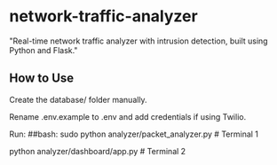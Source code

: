 # network-traffic-analyzer
"Real-time network traffic analyzer with intrusion detection, built using Python and Flask."





## How to Use
Create the database/ folder manually.

Rename .env.example to .env and add credentials if using Twilio.

Run:
##bash:
sudo python analyzer/packet_analyzer.py  # Terminal 1

python analyzer/dashboard/app.py         # Terminal 2

